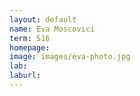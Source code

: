 ```yaml
---
layout: default
name: Eva Moscovici
term: S16
homepage:
image: images/eva-photo.jpg
lab: 
laburl:
---
```

